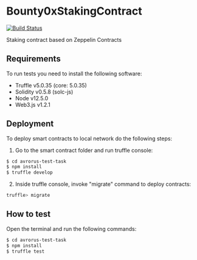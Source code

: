 # Bounty0xStakingContract

[![Build Status](https://travis-ci.com/bounty0x/StakingContract.svg?branch=master)](https://travis-ci.com/bounty0x/StakingContract)

Staking contract based on Zeppelin Contracts

## Requirements

To run tests you need to install the following software:

- Truffle v5.0.35 (core: 5.0.35)
- Solidity v0.5.8 (solc-js)
- Node v12.5.0
- Web3.js v1.2.1

## Deployment

To deploy smart contracts to local network do the following steps:
1. Go to the smart contract folder and run truffle console:
```sh
$ cd avrorus-test-task
$ npm install
$ truffle develop
```
2. Inside truffle console, invoke "migrate" command to deploy contracts:
```sh
truffle> migrate
```


## How to test

Open the terminal and run the following commands:

```sh
$ cd avrorus-test-task
$ npm install
$ truffle test
```